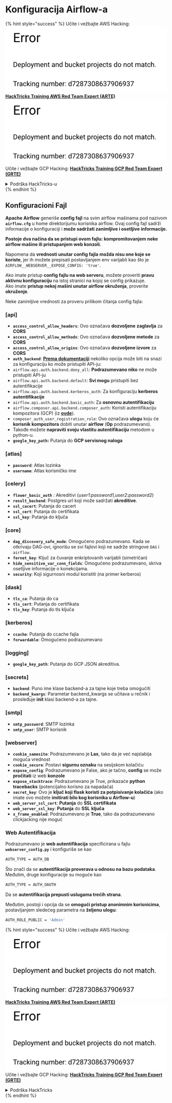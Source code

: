 # Konfiguracija Airflow-a

{% hint style="success" %}
Učite i vežbajte AWS Hacking:<img src="../../.gitbook/assets/image (1) (1).png" alt="" data-size="line">[**HackTricks Training AWS Red Team Expert (ARTE)**](https://training.hacktricks.xyz/courses/arte)<img src="../../.gitbook/assets/image (1) (1).png" alt="" data-size="line">\
Učite i vežbajte GCP Hacking: <img src="../../.gitbook/assets/image (2).png" alt="" data-size="line">[**HackTricks Training GCP Red Team Expert (GRTE)**<img src="../../.gitbook/assets/image (2).png" alt="" data-size="line">](https://training.hacktricks.xyz/courses/grte)

<details>

<summary>Podrška HackTricks-u</summary>

* Proverite [**planove pretplate**](https://github.com/sponsors/carlospolop)!
* **Pridružite se** 💬 [**Discord grupi**](https://discord.gg/hRep4RUj7f) ili [**telegram grupi**](https://t.me/peass) ili **pratite** nas na **Twitter-u** 🐦 [**@hacktricks\_live**](https://twitter.com/hacktricks\_live)**.**
* **Podelite hakerske trikove slanjem PR-ova na** [**HackTricks**](https://github.com/carlospolop/hacktricks) i [**HackTricks Cloud**](https://github.com/carlospolop/hacktricks-cloud) github repozitorijume.

</details>
{% endhint %}

## Konfiguracioni Fajl

**Apache Airflow** generiše **config fajl** na svim airflow mašinama pod nazivom **`airflow.cfg`** u home direktorijumu korisnika airflow. Ovaj config fajl sadrži informacije o konfiguraciji i **može sadržati zanimljive i osetljive informacije.**

**Postoje dva načina da se pristupi ovom fajlu: kompromitovanjem neke airflow mašine ili pristupanjem web konzoli.**

Napomena da **vrednosti unutar config fajla** **možda nisu one koje se koriste**, jer ih možete prepisati postavljanjem env varijabli kao što je `AIRFLOW__WEBSERVER__EXPOSE_CONFIG: 'true'`.

Ako imate pristup **config fajlu na web serveru**, možete proveriti **pravu aktivnu konfiguraciju** na istoj stranici na kojoj se config prikazuje.\
Ako imate **pristup nekoj mašini unutar airflow okruženja**, proverite **okruženje**.

Neke zanimljive vrednosti za proveru prilikom čitanja config fajla:

### \[api]

* **`access_control_allow_headers`**: Ovo označava **dozvoljene** **zaglavlja** za **CORS**
* **`access_control_allow_methods`**: Ovo označava **dozvoljene metode** za **CORS**
* **`access_control_allow_origins`**: Ovo označava **dozvoljene izvore** za **CORS**
* **`auth_backend`**: [**Prema dokumentaciji**](https://airflow.apache.org/docs/apache-airflow/stable/security/api.html) nekoliko opcija može biti na snazi za konfiguraciju ko može pristupiti API-ju:
* `airflow.api.auth.backend.deny_all`: **Podrazumevano niko** ne može pristupiti API-ju
* `airflow.api.auth.backend.default`: **Svi mogu** pristupiti bez autentifikacije
* `airflow.api.auth.backend.kerberos_auth`: Za konfiguraciju **kerberos autentifikacije**
* `airflow.api.auth.backend.basic_auth`: Za **osnovnu autentifikaciju**
* `airflow.composer.api.backend.composer_auth`: Koristi autentifikaciju kompozitora (GCP) (iz [**ovde**](https://cloud.google.com/composer/docs/access-airflow-api)).
* `composer_auth_user_registration_role`: Ovo označava **ulogu** koju će **korisnik kompozitora** dobiti unutar **airflow** (**Op** podrazumevano).
* Takođe možete **napraviti svoju vlastitu autentifikaciju** metodom u python-u.
* **`google_key_path`:** Putanja do **GCP servisnog naloga**

### **\[atlas]**

* **`password`**: Atlas lozinka
* **`username`**: Atlas korisničko ime

### \[celery]

* **`flower_basic_auth`** : Akreditivi (_user1:password1,user2:password2_)
* **`result_backend`**: Postgres url koji može sadržati **akreditive**.
* **`ssl_cacert`**: Putanja do cacert
* **`ssl_cert`**: Putanja do certifikata
* **`ssl_key`**: Putanja do ključa

### \[core]

* **`dag_discovery_safe_mode`**: Omogućeno podrazumevano. Kada se otkrivaju DAG-ovi, ignorišu se svi fajlovi koji ne sadrže stringove `DAG` i `airflow`.
* **`fernet_key`**: Ključ za čuvanje enkriptovanih varijabli (simetričan)
* **`hide_sensitive_var_conn_fields`**: Omogućeno podrazumevano, skriva osetljive informacije o konekcijama.
* **`security`**: Koji sigurnosni modul koristiti (na primer kerberos)

### \[dask]

* **`tls_ca`**: Putanja do ca
* **`tls_cert`**: Putanja do certifikata
* **`tls_key`**: Putanja do tls ključa

### \[kerberos]

* **`ccache`**: Putanja do ccache fajla
* **`forwardable`**: Omogućeno podrazumevano

### \[logging]

* **`google_key_path`**: Putanja do GCP JSON akreditiva.

### \[secrets]

* **`backend`**: Puno ime klase backend-a za tajne koje treba omogućiti
* **`backend_kwargs`**: Parametar backend\_kwargs se učitava u rečnik i prosleđuje **init** klasi backend-a za tajne.

### \[smtp]

* **`smtp_password`**: SMTP lozinka
* **`smtp_user`**: SMTP korisnik

### \[webserver]

* **`cookie_samesite`**: Podrazumevano je **Lax**, tako da je već najslabija moguća vrednost
* **`cookie_secure`**: Postavi **sigurnu oznaku** na sesijskom kolačiću
* **`expose_config`**: Podrazumevano je False, ako je tačno, **config** se može **pročitati** iz web **konzole**
* **`expose_stacktrace`**: Podrazumevano je True, prikazaće **python tracebacks** (potencijalno korisno za napadača)
* **`secret_key`**: Ovo je **ključ koji flask koristi za potpisivanje kolačića** (ako imate ovo možete **imitirati bilo kog korisnika u Airflow-u**)
* **`web_server_ssl_cert`**: **Putanja** do **SSL** **certifikata**
* **`web_server_ssl_key`**: **Putanja** do **SSL** **ključa**
* **`x_frame_enabled`**: Podrazumevano je **True**, tako da podrazumevano clickjacking nije moguć

### Web Autentifikacija

Podrazumevano je **web autentifikacija** specificirana u fajlu **`webserver_config.py`** i konfiguriše se kao
```bash
AUTH_TYPE = AUTH_DB
```
Što znači da se **autentifikacija proverava u odnosu na bazu podataka**. Međutim, druge konfiguracije su moguće kao
```bash
AUTH_TYPE = AUTH_OAUTH
```
Da se **autentifikacija prepusti uslugama trećih strana**.

Međutim, postoji i opcija da se **omogući pristup anonimnim korisnicima**, postavljanjem sledećeg parametra na **željenu ulogu**:
```bash
AUTH_ROLE_PUBLIC = 'Admin'
```
{% hint style="success" %}
Učite i vežbajte AWS Hacking:<img src="../../.gitbook/assets/image (1) (1).png" alt="" data-size="line">[**HackTricks Training AWS Red Team Expert (ARTE)**](https://training.hacktricks.xyz/courses/arte)<img src="../../.gitbook/assets/image (1) (1).png" alt="" data-size="line">\
Učite i vežbajte GCP Hacking: <img src="../../.gitbook/assets/image (2).png" alt="" data-size="line">[**HackTricks Training GCP Red Team Expert (GRTE)**<img src="../../.gitbook/assets/image (2).png" alt="" data-size="line">](https://training.hacktricks.xyz/courses/grte)

<details>

<summary>Podrška HackTricks</summary>

* Proverite [**planove pretplate**](https://github.com/sponsors/carlospolop)!
* **Pridružite se** 💬 [**Discord grupi**](https://discord.gg/hRep4RUj7f) ili [**telegram grupi**](https://t.me/peass) ili **pratite** nas na **Twitteru** 🐦 [**@hacktricks\_live**](https://twitter.com/hacktricks\_live)**.**
* **Podelite hakerske trikove slanjem PR-ova na** [**HackTricks**](https://github.com/carlospolop/hacktricks) i [**HackTricks Cloud**](https://github.com/carlospolop/hacktricks-cloud) github repozitorijume.

</details>
{% endhint %}
